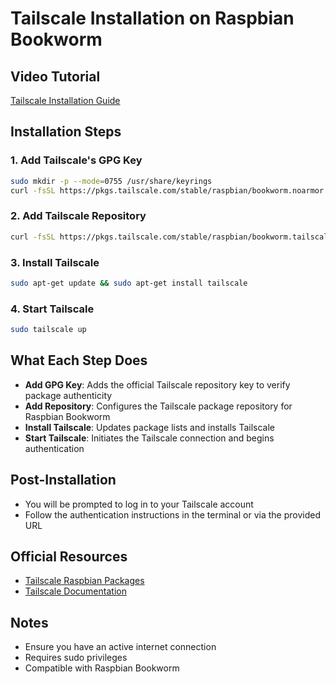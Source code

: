 # Tailscale Installation on Raspbian Bookworm

## Video Tutorial
[Tailscale Installation Guide](https://www.youtube.com/watch?v=YTjYXii4WzI)

## Installation Steps

### 1. Add Tailscale's GPG Key
```bash
sudo mkdir -p --mode=0755 /usr/share/keyrings
curl -fsSL https://pkgs.tailscale.com/stable/raspbian/bookworm.noarmor.gpg | sudo tee /usr/share/keyrings/tailscale-archive-keyring.gpg >/dev/null
```

### 2. Add Tailscale Repository
```bash
curl -fsSL https://pkgs.tailscale.com/stable/raspbian/bookworm.tailscale-keyring.list | sudo tee /etc/apt/sources.list.d/tailscale.list
```

### 3. Install Tailscale
```bash
sudo apt-get update && sudo apt-get install tailscale
```

### 4. Start Tailscale
```bash
sudo tailscale up
```

## What Each Step Does

- **Add GPG Key**: Adds the official Tailscale repository key to verify package authenticity
- **Add Repository**: Configures the Tailscale package repository for Raspbian Bookworm
- **Install Tailscale**: Updates package lists and installs Tailscale
- **Start Tailscale**: Initiates the Tailscale connection and begins authentication

## Post-Installation

- You will be prompted to log in to your Tailscale account
- Follow the authentication instructions in the terminal or via the provided URL

## Official Resources

- [Tailscale Raspbian Packages](https://pkgs.tailscale.com/stable/#raspbian-bookworm)
- [Tailscale Documentation](https://tailscale.com/kb/installation)

## Notes

- Ensure you have an active internet connection
- Requires sudo privileges
- Compatible with Raspbian Bookworm
